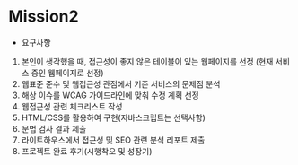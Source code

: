 # Mission2

- 요구사항
1. 본인이 생각했을 때, 접근성이 좋지 않은 테이블이 있는 웹페이지를 선정 (현재 서비스 중인 웹페이지로 선정)
2. 웹표준 준수 및 웹접근성 관점에서 기존 서비스의 문제점 분석
3. 해상 이슈를 WCAG 가이드라인에 맞춰 수정 계획 선정
4. 웹접근성 관련 체크리스트 작성
5. HTML/CSS를 활용하여 구현(자바스크립트는 선택사항)
6. 문법 검사 결과 제출
7. 라이트하우스에서 접근성 및 SEO 관련 분석 리포트 제출
8. 프로젝트 완료 후기(시행착오 및 성장기)
